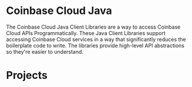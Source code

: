 # Coinbase Cloud Java
The Coinbase Cloud Java Client Libraries are a way to access Coinbase Cloud APIs Programmatically. These Java Client Libraries support accessing Coinbase Cloud services in a way that significantly reduces the boilerplate code to write. The libraries provide high-level API abstractions so they're easier to understand.

# Projects
